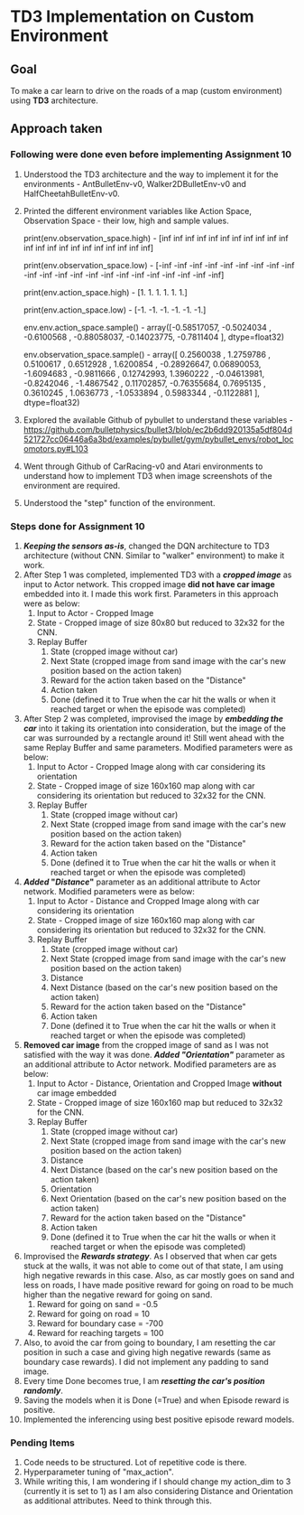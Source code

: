 # TD3 Implementation on Custom Environment

## Goal

To make a car learn to drive on the roads of a map (custom environment) using **TD3** architecture.

## Approach taken

### Following were done even before implementing Assignment 10

1. Understood the TD3 architecture and the way to implement it for the environments - AntBulletEnv-v0, Walker2DBulletEnv-v0 and HalfCheetahBulletEnv-v0.

2. Printed the different environment variables like Action Space, Observation Space - their low, high and sample values.

   print(env.observation_space.high) - [inf inf inf inf inf inf inf inf inf inf inf inf inf inf inf inf inf inf inf inf inf inf]

   print(env.observation_space.low) - [-inf -inf -inf -inf -inf -inf -inf -inf -inf -inf -inf -inf -inf -inf -inf -inf -inf -inf -inf -inf -inf -inf]

   print(env.action_space.high) - [1. 1. 1. 1. 1. 1.]

   print(env.action_space.low) - [-1. -1. -1. -1. -1. -1.]

   env.env.action_space.sample() - array([-0.58517057, -0.5024034 , -0.6100568 , -0.88058037, -0.14023775,       -0.7811404 ], dtype=float32)

   env.observation_space.sample() - array([ 0.2560038 ,  1.2759786 ,  0.5100617 ,  0.6512928 ,  1.6200854 ,       -0.28926647,  0.06890053, -1.6094683 , -0.9811666 ,  0.12742993,        1.3960222 , -0.04613981, -0.8242046 , -1.4867542 ,  0.11702857,       -0.76355684,  0.7695135 ,  0.3610245 ,  1.0636773 , -1.0533894 ,        0.5983344 , -0.1122881 ], dtype=float32)

3. Explored the available Github of pybullet to understand these variables - https://github.com/bulletphysics/bullet3/blob/ec2b6dd920135a5df804d521727cc06446a6a3bd/examples/pybullet/gym/pybullet_envs/robot_locomotors.py#L103

4. Went through Github of CarRacing-v0 and Atari environments to understand how to implement TD3 when image screenshots of the environment are required.

5. Understood the "step" function of the environment.

### Steps done for Assignment 10

1. ***Keeping the sensors as-is***, changed the DQN architecture to TD3 architecture (without CNN. Similar to "walker" environment) to make it work.
2. After Step 1 was completed, implemented TD3 with a ***cropped image*** as input to Actor network. This cropped image **did not have car image** embedded into it. I made this work first. Parameters in this approach were as below:
   1. Input to Actor - Cropped Image
   2. State - Cropped image of size 80x80 but reduced to 32x32 for the CNN.
   3. Replay Buffer
      1. State (cropped image without car)
      2. Next State (cropped image from sand image with the car's new position based on the action taken)
      3. Reward for the action taken based on the "Distance"
      4. Action taken
      5. Done (defined it to True when the car hit the walls or when it reached target or when the episode was completed)
3. After Step 2 was completed, improvised the image by ***embedding the car*** into it taking its orientation into consideration, but the image of the car was surrounded by a rectangle around it! Still went ahead with the same Replay Buffer and same parameters. Modified parameters were as below:
   1.  Input to Actor - Cropped Image along with car considering its orientation
   2. State - Cropped image of size 160x160 map along with car considering its orientation but reduced to 32x32 for the CNN.
   3. Replay Buffer
      1. State (cropped image without car)
      2. Next State (cropped image from sand image with the car's new position based on the action taken)
      3. Reward for the action taken based on the "Distance"
      4. Action taken
      5. Done (defined it to True when the car hit the walls or when it reached target or when the episode was completed)
4. ***Added* "*Distance*"** parameter as an additional attribute to Actor network. Modified parameters were as below:
   1. Input to Actor - Distance and Cropped Image along with car considering its orientation
   2. State - Cropped image of size 160x160 map along with car considering its orientation but reduced to 32x32 for the CNN.
   3. Replay Buffer
      1. State (cropped image without car)
      2. Next State (cropped image from sand image with the car's new position based on the action taken)
      3. Distance
      4. Next Distance (based on the car's new position based on the action taken)
      5. Reward for the action taken based on the "Distance"
      6. Action taken
      7. Done (defined it to True when the car hit the walls or when it reached target or when the episode was completed)
5. **Removed car image** from the cropped image of sand as I was not satisfied with the way it was done. ***Added "Orientation"*** parameter as an additional attribute to Actor network. Modified parameters are as below:
   1. Input to Actor - Distance, Orientation and Cropped Image **without** car image embedded
   2. State - Cropped image of size 160x160 map but reduced to 32x32 for the CNN.
   3. Replay Buffer
      1. State (cropped image without car)
      2. Next State (cropped image from sand image with the car's new position based on the action taken)
      3. Distance
      4. Next Distance (based on the car's new position based on the action taken)
      5. Orientation
      6. Next Orientation (based on the car's new position based on the action taken)
      7. Reward for the action taken based on the "Distance"
      8. Action taken
      9. Done (defined it to True when the car hit the walls or when it reached target or when the episode was completed)
6. Improvised the ***Rewards strategy***. As I observed that when car gets stuck at the walls, it was not able to come out of that state, I am using high negative rewards in this case. Also, as car mostly goes on sand and less on roads, I have made positive reward for going on road to be much higher than the negative reward for going on sand.
   1. Reward for going on sand = -0.5
   2. Reward for going on road = 10
   3. Reward for boundary case = -700
   4. Reward for reaching targets = 100
7. Also, to avoid the car from going to boundary, I am resetting the car position in such a case and giving high negative rewards (same as boundary case rewards). I did not implement any padding to sand image.
8. Every time Done becomes true, I am ***resetting the car's position randomly***.
9. Saving the models when it is Done (=True) and when Episode reward is positive.
10. Implemented the inferencing using best positive episode reward models.

### Pending Items

1. Code needs to be structured. Lot of repetitive code is there.
2. Hyperparameter tuning of "max_action".
3. While writing this, I am wondering if I should change my action_dim to 3 (currently it is set to 1) as I am also considering Distance and Orientation as additional attributes. Need to think through this.